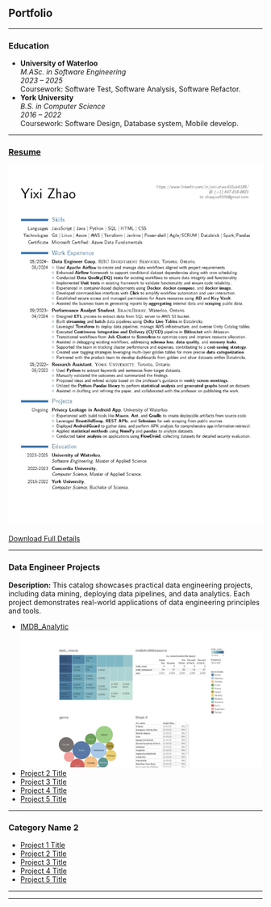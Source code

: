 ## Portfolio

---
### Education
- **University of Waterloo**  
  *M.ASc. in Software Engineering*  
  *2023 – 2025*  
  Coursework: Software Test, Software Analysis, Software Refactor.
- **York University**  
  *B.S. in Computer Science*  
  *2016 – 2022*  
  Coursework: Software Design, Database system, Mobile develop.

---
### [Resume](resume/Frank_s_Resume_10.pdf)

[![Resume Preview](resume/Frank_s_Resume_10.jpg?raw=true)](resume/Frank_s_Resume_10.pdf)

[Download Full Details](resume/Frank_s_Resume_10.pdf)

---
### Data Engineer Projects
**Description:** This catalog showcases practical data engineering projects, including data mining, deploying data pipelines, and data analytics. Each project demonstrates real-world applications of data engineering principles and tools.
- [IMDB_Analytic](https://github.com/FrankZhaoYX/imdb_analytic)
  <img src="/images/imdb_analytic.jpg?raw=true"/>
- [Project 2 Title](http://example.com/)
- [Project 3 Title](http://example.com/)
- [Project 4 Title](http://example.com/)
- [Project 5 Title](http://example.com/)


<!-- [Data Engineer related](/data_engineer_related_page)
<img src="/images/imdb_analytic.jpg?raw=true"/>

---
[Python Focused](/pdf/sample_presentation.pdf)
<img src="images/dummy_thumbnail.jpg?raw=true"/>

---
[Thesis progression](http://example.com/)
<img src="images/dummy_thumbnail.jpg?raw=true"/> -->

---

### Category Name 2

- [Project 1 Title](http://example.com/)
- [Project 2 Title](http://example.com/)
- [Project 3 Title](http://example.com/)
- [Project 4 Title](http://example.com/)
- [Project 5 Title](http://example.com/)

---




---
